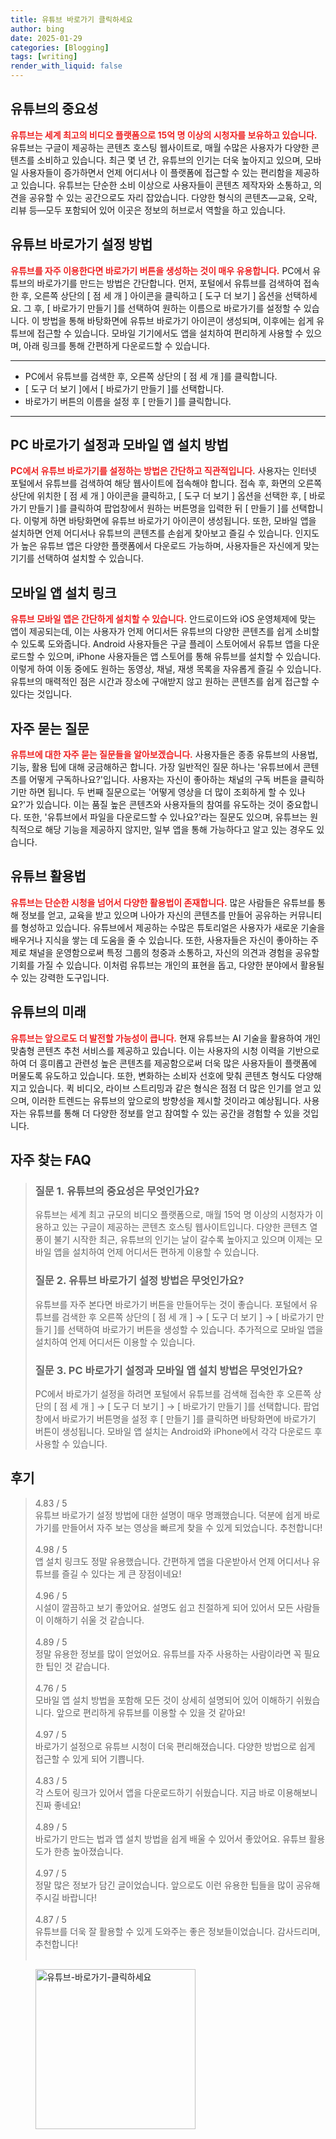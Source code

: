 ```yaml
---
title: 유튜브 바로가기 클릭하세요
author: bing
date: 2025-01-29
categories: [Blogging]
tags: [writing]
render_with_liquid: false
---
```



<h2 id='유튜브의 중요성'>유튜브의 중요성</h2>

<p><b><span style="color: #ee2323;">유튜브는 세계 최고의 비디오 플랫폼으로 15억 명 이상의 시청자를 보유하고 있습니다.</span></b> 유튜브는 구글이 제공하는 콘텐츠 호스팅 웹사이트로, 매월 수많은 사용자가 다양한 콘텐츠를 소비하고 있습니다. 최근 몇 년 간, 유튜브의 인기는 더욱 높아지고 있으며, 모바일 사용자들이 증가하면서 언제 어디서나 이 플랫폼에 접근할 수 있는 편리함을 제공하고 있습니다. 유튜브는 단순한 소비 이상으로 사용자들이 콘텐츠 제작자와 소통하고, 의견을 공유할 수 있는 공간으로도 자리 잡았습니다. 다양한 형식의 콘텐츠—교육, 오락, 리뷰 등—모두 포함되어 있어 이곳은 정보의 허브로서 역할을 하고 있습니다.</p>

<h2 id='유튜브 바로가기 설정 방법'>유튜브 바로가기 설정 방법</h2>

<p><b><span style="color: #ee2323;">유튜브를 자주 이용한다면 바로가기 버튼을 생성하는 것이 매우 유용합니다.</span></b> PC에서 유튜브의 바로가기를 만드는 방법은 간단합니다. 먼저, 포털에서 유튜브를 검색하여 접속한 후, 오른쪽 상단의 [ 점 세 개 ] 아이콘을 클릭하고 [ 도구 더 보기 ] 옵션을 선택하세요. 그 후, [ 바로가기 만들기 ]를 선택하여 원하는 이름으로 바로가기를 설정할 수 있습니다. 이 방법을 통해 바탕화면에 유튜브 바로가기 아이콘이 생성되며, 이후에는 쉽게 유튜브에 접근할 수 있습니다. 모바일 기기에서도 앱을 설치하여 편리하게 사용할 수 있으며, 아래 링크를 통해 간편하게 다운로드할 수 있습니다.</p>

<hr />

<ul>
    <li>PC에서 유튜브를 검색한 후, 오른쪽 상단의 [ 점 세 개 ]를 클릭합니다.</li>
    <li>[ 도구 더 보기 ]에서 [ 바로가기 만들기 ]를 선택합니다.</li>
    <li>바로가기 버튼의 이름을 설정 후 [ 만들기 ]를 클릭합니다.</li>
</ul>

<hr />

<h2 id='PC 바로가기 설정과 모바일 앱 설치 방법'>PC 바로가기 설정과 모바일 앱 설치 방법</h2>

<p><b><span style="color: #ee2323;">PC에서 유튜브 바로가기를 설정하는 방법은 간단하고 직관적입니다.</span></b> 사용자는 인터넷 포털에서 유튜브를 검색하여 해당 웹사이트에 접속해야 합니다. 접속 후, 화면의 오른쪽 상단에 위치한 [ 점 세 개 ] 아이콘을 클릭하고, [ 도구 더 보기 ] 옵션을 선택한 후, [ 바로가기 만들기 ]를 클릭하여 팝업창에서 원하는 버튼명을 입력한 뒤 [ 만들기 ]를 선택합니다. 이렇게 하면 바탕화면에 유튜브 바로가기 아이콘이 생성됩니다. 또한, 모바일 앱을 설치하면 언제 어디서나 유튜브의 콘텐츠를 손쉽게 찾아보고 즐길 수 있습니다. 인지도가 높은 유튜브 앱은 다양한 플랫폼에서 다운로드 가능하며, 사용자들은 자신에게 맞는 기기를 선택하여 설치할 수 있습니다.</p>

<h2 id='모바일 앱 설치 링크'>모바일 앱 설치 링크</h2>

<p><b><span style="color: #ee2323;">유튜브 모바일 앱은 간단하게 설치할 수 있습니다.</span></b> 안드로이드와 iOS 운영체제에 맞는 앱이 제공되는데, 이는 사용자가 언제 어디서든 유튜브의 다양한 콘텐츠를 쉽게 소비할 수 있도록 도와줍니다. Android 사용자들은 구글 플레이 스토어에서 유튜브 앱을 다운로드할 수 있으며, iPhone 사용자들은 앱 스토어를 통해 유튜브를 설치할 수 있습니다. 이렇게 하여 이동 중에도 원하는 동영상, 채널, 재생 목록을 자유롭게 즐길 수 있습니다. 유튜브의 매력적인 점은 시간과 장소에 구애받지 않고 원하는 콘텐츠를 쉽게 접근할 수 있다는 것입니다.</p>

<h2 id='자주 묻는 질문'>자주 묻는 질문</h2>

<p><b><span style="color: #ee2323;">유튜브에 대한 자주 묻는 질문들을 알아보겠습니다.</span></b> 사용자들은 종종 유튜브의 사용법, 기능, 활용 팁에 대해 궁금해하곤 합니다. 가장 일반적인 질문 하나는 '유튜브에서 콘텐츠를 어떻게 구독하나요?'입니다. 사용자는 자신이 좋아하는 채널의 구독 버튼을 클릭하기만 하면 됩니다. 두 번째 질문으로는 '어떻게 영상을 더 많이 조회하게 할 수 있나요?'가 있습니다. 이는 품질 높은 콘텐츠와 사용자들의 참여를 유도하는 것이 중요합니다. 또한, '유튜브에서 파일을 다운로드할 수 있나요?'라는 질문도 있으며, 유튜브는 원칙적으로 해당 기능을 제공하지 않지만, 일부 앱을 통해 가능하다고 알고 있는 경우도 있습니다.</p>

<h2 id='유튜브 활용법'>유튜브 활용법</h2>

<p><b><span style="color: #ee2323;">유튜브는 단순한 시청을 넘어서 다양한 활용법이 존재합니다.</span></b> 많은 사람들은 유튜브를 통해 정보를 얻고, 교육을 받고 있으며 나아가 자신의 콘텐츠를 만들어 공유하는 커뮤니티를 형성하고 있습니다. 유튜브에서 제공하는 수많은 튜토리얼은 사용자가 새로운 기술을 배우거나 지식을 쌓는 데 도움을 줄 수 있습니다. 또한, 사용자들은 자신이 좋아하는 주제로 채널을 운영함으로써 특정 그룹의 청중과 소통하고, 자신의 의견과 경험을 공유할 기회를 가질 수 있습니다. 이처럼 유튜브는 개인의 표현을 돕고, 다양한 분야에서 활용될 수 있는 강력한 도구입니다.</p>

<h2 id='유튜브의 미래'>유튜브의 미래</h2>

<p><b><span style="color: #ee2323;">유튜브는 앞으로도 더 발전할 가능성이 큽니다.</span></b> 현재 유튜브는 AI 기술을 활용하여 개인 맞춤형 콘텐츠 추천 서비스를 제공하고 있습니다. 이는 사용자의 시청 이력을 기반으로 하여 더 흥미롭고 관련성 높은 콘텐츠를 제공함으로써 더욱 많은 사용자들이 플랫폼에 머물도록 유도하고 있습니다. 또한, 변화하는 소비자 선호에 맞춰 콘텐츠 형식도 다양해지고 있습니다. 퀵 비디오, 라이브 스트리밍과 같은 형식은 점점 더 많은 인기를 얻고 있으며, 이러한 트렌드는 유튜브의 앞으로의 방향성을 제시할 것이라고 예상됩니다. 사용자는 유튜브를 통해 더 다양한 정보를 얻고 참여할 수 있는 공간을 경험할 수 있을 것입니다.</p>


<h2 id='자주_찾는_FAQ'>자주 찾는 FAQ</h2>
<div itemscope="" itemtype="https://schema.org/FAQPage"> 
<blockquote> 
<div itemscope="" itemprop="mainEntity" itemtype="https://schema.org/Question"> 
<h3 itemprop="name">질문 1. 유튜브의 중요성은 무엇인가요?</h3> 
<div itemscope="" itemprop="acceptedAnswer" itemtype="https://schema.org/Answer"> 
<span itemprop="text"> 
<p>유튜브는 세계 최고 규모의 비디오 플랫폼으로, 매월 15억 명 이상의 시청자가 이용하고 있는 구글이 제공하는 콘텐츠 호스팅 웹사이트입니다. 다양한 콘텐츠 열풍이 불기 시작한 최근, 유튜브의 인기는 날이 갈수록 높아지고 있으며 이제는 모바일 앱을 설치하여 언제 어디서든 편하게 이용할 수 있습니다.</p> 
</span> 
</div> 
</div> 
<div itemscope="" itemprop="mainEntity" itemtype="https://schema.org/Question"> 
<h3 itemprop="name">질문 2. 유튜브 바로가기 설정 방법은 무엇인가요?</h3> 
<div itemscope="" itemprop="acceptedAnswer" itemtype="https://schema.org/Answer"> 
<span itemprop="text"> 
<p>유튜브를 자주 본다면 바로가기 버튼을 만들어두는 것이 좋습니다. 포털에서 유튜브를 검색한 후 오른쪽 상단의 [ 점 세 개 ] → [ 도구 더 보기 ] → [ 바로가기 만들기 ]를 선택하여 바로가기 버튼을 생성할 수 있습니다. 추가적으로 모바일 앱을 설치하여 언제 어디서든 이용할 수 있습니다.</p> 
</span> 
</div> 
</div> 
<div itemscope="" itemprop="mainEntity" itemtype="https://schema.org/Question"> 
<h3 itemprop="name">질문 3. PC 바로가기 설정과 모바일 앱 설치 방법은 무엇인가요?</h3> 
<div itemscope="" itemprop="acceptedAnswer" itemtype="https://schema.org/Answer"> 
<span itemprop="text"> 
<p>PC에서 바로가기 설정을 하려면 포털에서 유튜브를 검색해 접속한 후 오른쪽 상단의 [ 점 세 개 ] → [ 도구 더 보기 ] → [ 바로가기 만들기 ]를 선택합니다. 팝업창에서 바로가기 버튼명을 설정 후 [ 만들기 ]를 클릭하면 바탕화면에 바로가기 버튼이 생성됩니다. 모바일 앱 설치는 Android와 iPhone에서 각각 다운로드 후 사용할 수 있습니다.</p> 
</span> 
</div> 
</div> 
</blockquote> 
</div>
<h2 id='후기'>후기</h2>
<div itemscope itemtype="https://schema.org/Product">
  <blockquote>
  <div itemprop="review" itemscope itemtype="https://schema.org/Review">
      <div itemprop="reviewRating" itemscope itemtype="https://schema.org/Rating"> <span itemprop="ratingValue">4.83</span> / <span itemprop="bestRating">5</span> </div>
      <span itemprop="reviewBody">유튜브 바로가기 설정 방법에 대한 설명이 매우 명쾌했습니다. 덕분에 쉽게 바로가기를 만들어서 자주 보는 영상을 빠르게 찾을 수 있게 되었습니다. 추천합니다!</span>
  </div>
  <br>
  <div itemprop="review" itemscope itemtype="https://schema.org/Review">
      <div itemprop="reviewRating" itemscope itemtype="https://schema.org/Rating"> <span itemprop="ratingValue">4.98</span> / <span itemprop="bestRating">5</span> </div>
      <span itemprop="reviewBody">앱 설치 링크도 정말 유용했습니다. 간편하게 앱을 다운받아서 언제 어디서나 유튜브를 즐길 수 있다는 게 큰 장점이네요!</span>
  </div>
  <br>
  <div itemprop="review" itemscope itemtype="https://schema.org/Review">
      <div itemprop="reviewRating" itemscope itemtype="https://schema.org/Rating"> <span itemprop="ratingValue">4.96</span> / <span itemprop="bestRating">5</span> </div>
      <span itemprop="reviewBody">시설이 깔끔하고 보기 좋았어요. 설명도 쉽고 친절하게 되어 있어서 모든 사람들이 이해하기 쉬울 것 같습니다.</span>
  </div>
  <br>
  <div itemprop="review" itemscope itemtype="https://schema.org/Review">
      <div itemprop="reviewRating" itemscope itemtype="https://schema.org/Rating"> <span itemprop="ratingValue">4.89</span> / <span itemprop="bestRating">5</span> </div>
      <span itemprop="reviewBody">정말 유용한 정보를 많이 얻었어요. 유튜브를 자주 사용하는 사람이라면 꼭 필요한 팁인 것 같습니다.</span>
  </div>
  <br>
  <div itemprop="review" itemscope itemtype="https://schema.org/Review">
      <div itemprop="reviewRating" itemscope itemtype="https://schema.org/Rating"> <span itemprop="ratingValue">4.76</span> / <span itemprop="bestRating">5</span> </div>
      <span itemprop="reviewBody">모바일 앱 설치 방법을 포함해 모든 것이 상세히 설명되어 있어 이해하기 쉬웠습니다. 앞으로 편리하게 유튜브를 이용할 수 있을 것 같아요!</span>
  </div>
  <br>
  <div itemprop="review" itemscope itemtype="https://schema.org/Review">
      <div itemprop="reviewRating" itemscope itemtype="https://schema.org/Rating"> <span itemprop="ratingValue">4.97</span> / <span itemprop="bestRating">5</span> </div>
      <span itemprop="reviewBody">바로가기 설정으로 유튜브 시청이 더욱 편리해졌습니다. 다양한 방법으로 쉽게 접근할 수 있게 되어 기쁩니다.</span>
  </div>
  <br>
  <div itemprop="review" itemscope itemtype="https://schema.org/Review">
      <div itemprop="reviewRating" itemscope itemtype="https://schema.org/Rating"> <span itemprop="ratingValue">4.83</span> / <span itemprop="bestRating">5</span> </div>
      <span itemprop="reviewBody">각 스토어 링크가 있어서 앱을 다운로드하기 쉬웠습니다. 지금 바로 이용해보니 진짜 좋네요!</span>
  </div>
  <br>
  <div itemprop="review" itemscope itemtype="https://schema.org/Review">
      <div itemprop="reviewRating" itemscope itemtype="https://schema.org/Rating"> <span itemprop="ratingValue">4.89</span> / <span itemprop="bestRating">5</span> </div>
      <span itemprop="reviewBody">바로가기 만드는 법과 앱 설치 방법을 쉽게 배울 수 있어서 좋았어요. 유튜브 활용도가 한층 높아졌습니다.</span>
  </div>
  <br>
  <div itemprop="review" itemscope itemtype="https://schema.org/Review">
      <div itemprop="reviewRating" itemscope itemtype="https://schema.org/Rating"> <span itemprop="ratingValue">4.97</span> / <span itemprop="bestRating">5</span> </div>
      <span itemprop="reviewBody">정말 많은 정보가 담긴 글이었습니다. 앞으로도 이런 유용한 팁들을 많이 공유해 주시길 바랍니다!</span>
  </div>
  <br>
  <div itemprop="review" itemscope itemtype="https://schema.org/Review">
      <div itemprop="reviewRating" itemscope itemtype="https://schema.org/Rating"> <span itemprop="ratingValue">4.87</span> / <span itemprop="bestRating">5</span> </div>
      <span itemprop="reviewBody">유튜브를 더욱 잘 활용할 수 있게 도와주는 좋은 정보들이었습니다. 감사드리며, 추천합니다!</span>
  </div>
  <br>
  </blockquote>
</div>
<figure class="image"><img src="https://purplelist.github.io/assets/img/thumbnail/유튜브-바로가기-클릭하세요.webp" alt="유튜브-바로가기-클릭하세요" width="256" height="256"></figure>